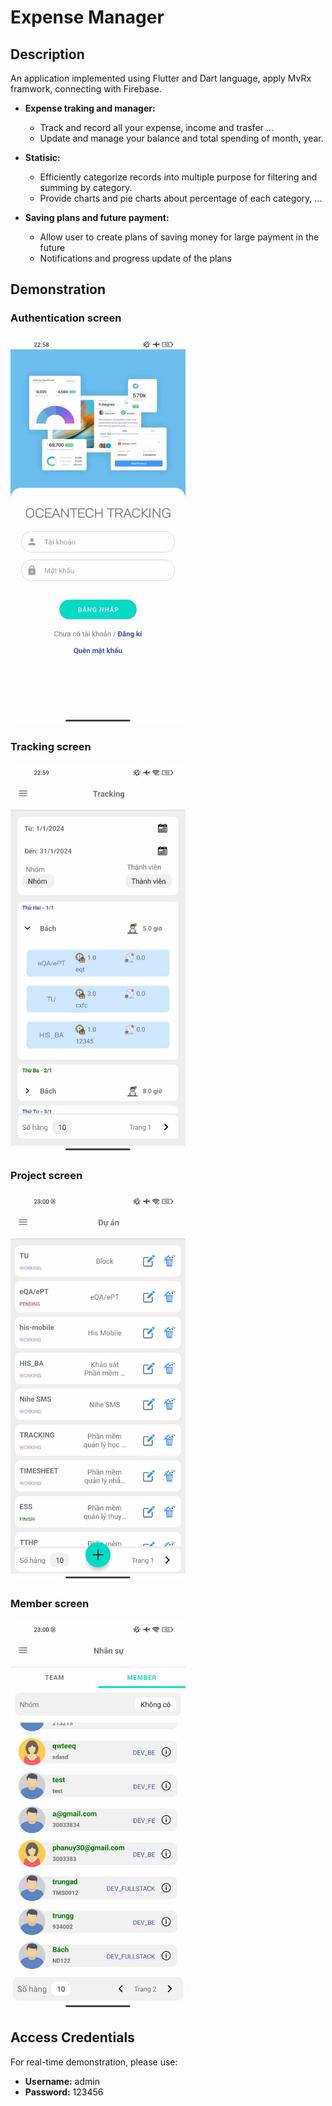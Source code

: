 # Expense Manager

## Description

An application implemented using Flutter and Dart language, apply MvRx framwork, connecting with Firebase.

- **Expense traking and manager:**
  - Track and record all your expense, income and trasfer ...
  - Update and manage your balance and total spending of month, year.

- **Statisic:**
  - Efficiently categorize records into multiple purpose for filtering and summing by category.
  - Provide charts and pie charts about percentage of each category, ...

- **Saving plans and future payment:**
  - Allow user to create plans of saving money for large payment in the future
  - Notifications and progress update of the plans

## Demonstration

### Authentication screen

<img src="https://github.com/dainn67/oct_intern_tracking_demo/blob/master/demo/authentication.jpg" alt="Authentication screen" width="280"/>

### Tracking screen
<img src="https://github.com/dainn67/oct_intern_tracking_demo/blob/master/demo/tracking.jpg" alt="Tracking screen" width="280"/>

### Project screen
<img src="https://github.com/dainn67/oct_intern_tracking_demo/blob/master/demo/project.jpg" alt="Project screen" width="280"/>

### Member screen
<img src="https://github.com/dainn67/oct_intern_tracking_demo/blob/master/demo/members.jpg" alt="Member screen" width="280"/>


## Access Credentials

For real-time demonstration, please use:

- **Username:** admin
- **Password:** 123456

